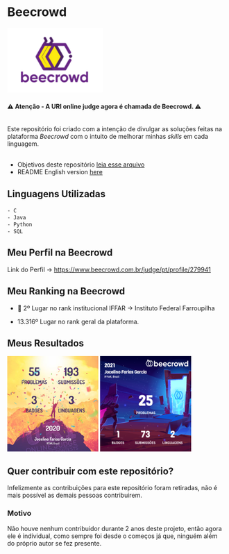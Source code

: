 
 # Beecrowd

 <img src="foto/bee.png" width="220" height="150"> 

 #### <b> :warning: Atenção - A URI online judge agora é chamada de Beecrowd.</b> :warning:
<br>
Este repositório foi criado com a intenção de divulgar as soluções feitas na plataforma <i>Beecrowd</i> com o intuito de melhorar minhas <i>skills</i> em cada linguagem.
<br>
<br>

  - Objetivos deste repositório [leia esse arquivo](https://github.com/jocelinoFG017/URI-online-judge-solutions/blame/master/Objetivos.md)
  - README English version [here](https://github.com/jocelinoFG017/URI-online-judge-solutions/blame/master/ReadmeENGLISH.md)

## Linguagens Utilizadas 
    - C
    - Java
    - Python
    - SQL

##  Meu Perfil na Beecrowd
Link do Perfil -> https://www.beecrowd.com.br/judge/pt/profile/279941
<br>

## Meu Ranking na Beecrowd
  
 - :2nd_place_medal:  2º Lugar no rank institucional IFFAR -> Instituto Federal Farroupilha


 - 13.316º Lugar no rank geral da plataforma.


## Meus Resultados 
 <img src="foto/2020.jpg" width="210" height="220"> <img src="foto/2021.png" width="210" height="220"> 


  <h2>Quer contribuir com este repositório? </h2>
  <p>Infelizmente as contribuições para este repositório foram retiradas, não é mais possível as demais pessoas contribuirem.</p>
   <h3> Motivo </h3>
    Não houve nenhum contribuidor durante 2 anos deste projeto, então agora ele é individual, como sempre foi desde o começos já que, ninguém além do próprio autor se fez presente.